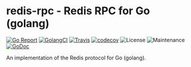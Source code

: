 # redis-rpc - Redis RPC for Go (golang)

[![Go Report](https://goreportcard.com/badge/github.com/apibillme/redis-rpc)](https://goreportcard.com/report/github.com/apibillme/redis-rpc) [![GolangCI](https://golangci.com/badges/github.com/apibillme/redis-rpc.svg)](https://golangci.com/r/github.com/apibillme/redis-rpc) [![Travis](https://travis-ci.org/apibillme/redis-rpc.svg?branch=master)](https://travis-ci.org/apibillme/redis-rpc#) [![codecov](https://codecov.io/gh/apibillme/redis-rpc/branch/master/graph/badge.svg)](https://codecov.io/gh/apibillme/redis-rpc) ![License](https://img.shields.io/github/license/apibillme/redis-rpc.svg) ![Maintenance](https://img.shields.io/maintenance/yes/2018.svg) [![GoDoc](https://godoc.org/github.com/apibillme/redis-rpc?status.svg)](https://godoc.org/github.com/apibillme/redis-rpc)

An implementation of the Redis protocol for Go (golang).
